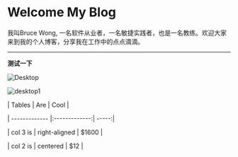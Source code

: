# Welcome My Blog

我叫Bruce Wong, 一名软件从业者，一名敏捷实践者，也是一名教练。欢迎大家来到我的个人博客，分享我在工作中的点点滴滴。
***
**测试一下**

![Desktop](https://www.chula.ac.th/wp-content/uploads/2018/03/smcrecruitment-hero-1440x900.jpg)

![desktop1](http://pic87.nipic.com/file/20160115/4984580_161116299000_2.jpg)

| Tables        | Are           | Cool  |

	
| ------------- |:-------------:| -----:|

	
| col 3 is      | right-aligned | $1600 |

	
| col 2 is      | centered      |   $12 |

